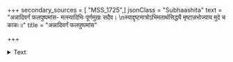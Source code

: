 +++
secondary_sources = [ "MSS_1725",]
jsonClass = "Subhaashita"
text = "अन्नादिवर्गं फलपुष्पमांस- मत्स्यादिभिः पूर्णमुखः सदैव।  \nस्याद्दृष्टमात्रोऽभिमतार्थसिद्ध्यै मृष्टान्नभोज्याय मुदे च काकः॥"
title = "अन्नादिवर्गं फलपुष्पमांस"

+++

<details><summary>Text</summary>

अन्नादिवर्गं फलपुष्पमांस- मत्स्यादिभिः पूर्णमुखः सदैव।  
स्याद्दृष्टमात्रोऽभिमतार्थसिद्ध्यै मृष्टान्नभोज्याय मुदे च काकः॥
</details>
